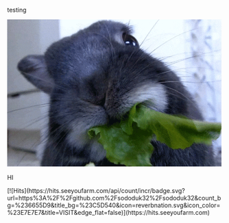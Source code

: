  testing

![grab-landing-page](https://raw.githubusercontent.com/sododuk32/shop/bc93cf0785c6d8de29adabfa0bec5308be14e1a9/pages/brr.gif)

HI

<div id="pannel">
[![Hits](https://hits.seeyoufarm.com/api/count/incr/badge.svg?url=https%3A%2F%2Fgithub.com%2Fsododuk32%2Fsododuk32&count_bg=%236655D9&title_bg=%23C5D540&icon=reverbnation.svg&icon_color=%23E7E7E7&title=VISIT&edge_flat=false)](https://hits.seeyoufarm.com)

</div>


<!-- https://stackoverflow.com/questions/34341808/is-there-a-way-to-add-a-gif-to-a-markdown-file
 -->
